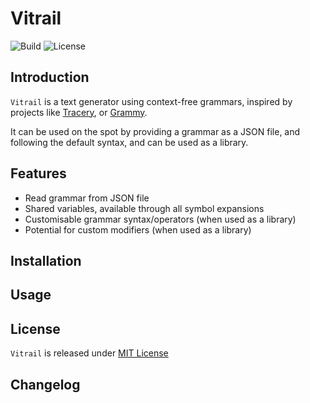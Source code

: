 # Vitrail

![Build](https://img.shields.io/github/workflow/status/jlandic/vitrail/CI/master?style=flat-square)
![License](https://img.shields.io/github/license/jlandic/vitrail?style=flat-square)

## Introduction

`Vitrail` is a text generator using context-free grammars, inspired by projects like [Tracery](https://github.com/galaxykate/tracery), or [Grammy](https://github.com/AlmasB/grammy).

It can be used on the spot by providing a grammar as a JSON file, and following the default syntax, and can be used as a library.

## Features

- Read grammar from JSON file
- Shared variables, available through all symbol expansions
- Customisable grammar syntax/operators (when used as a library)
- Potential for custom modifiers (when used as a library)

## Installation

## Usage

## License

`Vitrail` is released under [MIT License](https://opensource.org/licenses/MIT)

## Changelog


